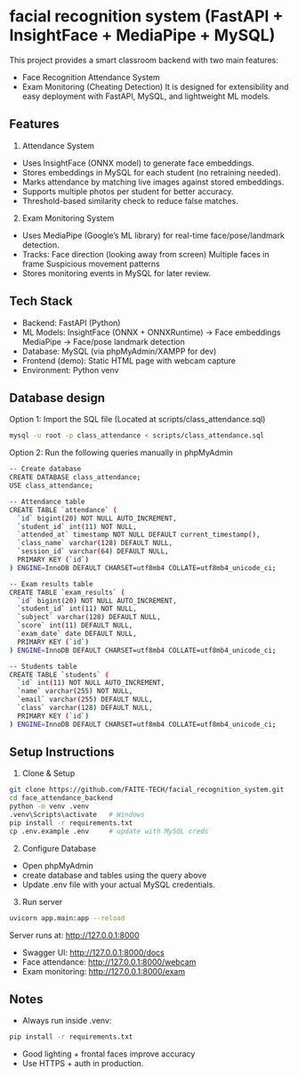 # facial recognition system (FastAPI + InsightFace + MediaPipe + MySQL)
This project provides a smart classroom backend with two main features:
- Face Recognition Attendance System
- Exam Monitoring (Cheating Detection)
It is designed for extensibility and easy deployment with FastAPI, MySQL, and lightweight ML models.

## Features

1. Attendance System
- Uses InsightFace (ONNX model) to generate face embeddings.
- Stores embeddings in MySQL for each student (no retraining needed).
- Marks attendance by matching live images against stored embeddings.
- Supports multiple photos per student for better accuracy.
- Threshold-based similarity check to reduce false matches.

2. Exam Monitoring System
- Uses MediaPipe (Google’s ML library) for real-time face/pose/landmark detection.
- Tracks:
    Face direction (looking away from screen)
    Multiple faces in frame
    Suspicious movement patterns
- Stores monitoring events in MySQL for later review.

## Tech Stack
- Backend: FastAPI (Python)
- ML Models:
    InsightFace (ONNX + ONNXRuntime) → Face embeddings
    MediaPipe → Face/pose landmark detection
- Database: MySQL (via phpMyAdmin/XAMPP for dev)
- Frontend (demo): Static HTML page with webcam capture
- Environment: Python venv

## Database design
Option 1: Import the SQL file (Located at scripts/class_attendance.sql)
```bash
mysql -u root -p class_attendance < scripts/class_attendance.sql
```

Option 2: Run the following queries manually in phpMyAdmin
```bash
-- Create database
CREATE DATABASE class_attendance;
USE class_attendance;

-- Attendance table
CREATE TABLE `attendance` (
  `id` bigint(20) NOT NULL AUTO_INCREMENT,
  `student_id` int(11) NOT NULL,
  `attended_at` timestamp NOT NULL DEFAULT current_timestamp(),
  `class_name` varchar(128) DEFAULT NULL,
  `session_id` varchar(64) DEFAULT NULL,
  PRIMARY KEY (`id`)
) ENGINE=InnoDB DEFAULT CHARSET=utf8mb4 COLLATE=utf8mb4_unicode_ci;

-- Exam results table
CREATE TABLE `exam_results` (
  `id` bigint(20) NOT NULL AUTO_INCREMENT,
  `student_id` int(11) NOT NULL,
  `subject` varchar(128) DEFAULT NULL,
  `score` int(11) DEFAULT NULL,
  `exam_date` date DEFAULT NULL,
  PRIMARY KEY (`id`)
) ENGINE=InnoDB DEFAULT CHARSET=utf8mb4 COLLATE=utf8mb4_unicode_ci;

-- Students table
CREATE TABLE `students` (
  `id` int(11) NOT NULL AUTO_INCREMENT,
  `name` varchar(255) NOT NULL,
  `email` varchar(255) DEFAULT NULL,
  `class` varchar(128) DEFAULT NULL,
  PRIMARY KEY (`id`)
) ENGINE=InnoDB DEFAULT CHARSET=utf8mb4 COLLATE=utf8mb4_unicode_ci;
```

## Setup Instructions
1. Clone & Setup
```bash
git clone https://github.com/FAITE-TECH/facial_recognition_system.git
cd face_attendance_backend
python -m venv .venv
.venv\Scripts\activate   # Windows
pip install -r requirements.txt
cp .env.example .env     # update with MySQL creds

```

2. Configure Database
- Open phpMyAdmin
- create database and tables using the query above
- Update .env file with your actual MySQL credentials.

3. Run server
```bash
uvicorn app.main:app --reload
```
Server runs at: http://127.0.0.1:8000
- Swagger UI: http://127.0.0.1:8000/docs
- Face attendance: http://127.0.0.1:8000/webcam
- Exam monitoring: http://127.0.0.1:8000/exam

## Notes
- Always run inside .venv:

```bash
pip install -r requirements.txt
```
- Good lighting + frontal faces improve accuracy
- Use HTTPS + auth in production.
